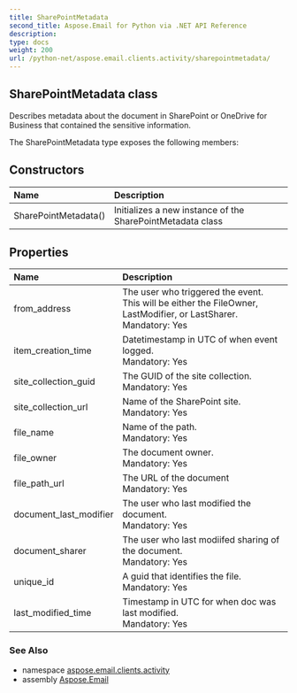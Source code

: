 ```yaml
---
title: SharePointMetadata
second_title: Aspose.Email for Python via .NET API Reference
description: 
type: docs
weight: 200
url: /python-net/aspose.email.clients.activity/sharepointmetadata/
---
```


## SharePointMetadata class

Describes metadata about the document in SharePoint or OneDrive for Business that contained the sensitive information.

The SharePointMetadata type exposes the following members:
## Constructors
| Name | Description |
| :- | :- |
|SharePointMetadata()|Initializes a new instance of the SharePointMetadata class|
## Properties
| Name | Description |
| :- | :- |
|from_address|The user who triggered the event. This will be either the FileOwner, LastModifier, or LastSharer.<br/>            Mandatory: Yes|
|item_creation_time|Datetimestamp in UTC of when event logged.<br/>            Mandatory: Yes|
|site_collection_guid|The GUID of the site collection.<br/>            Mandatory: Yes|
|site_collection_url|Name of the SharePoint site.<br/>            Mandatory: Yes|
|file_name|Name of the path.<br/>            Mandatory: Yes|
|file_owner|The document owner.<br/>            Mandatory: Yes|
|file_path_url|The URL of the document<br/>            Mandatory: Yes|
|document_last_modifier|The user who last modified the document.<br/>            Mandatory: Yes|
|document_sharer|The user who last modiifed sharing of the document.<br/>            Mandatory: Yes|
|unique_id|A guid that identifies the file.<br/>            Mandatory: Yes|
|last_modified_time|Timestamp in UTC for when doc was last modified.<br/>            Mandatory: Yes|

### See Also

* namespace [aspose.email.clients.activity](/python-net/aspose.email.clients.activity/)
* assembly [Aspose.Email](/python-net/)

